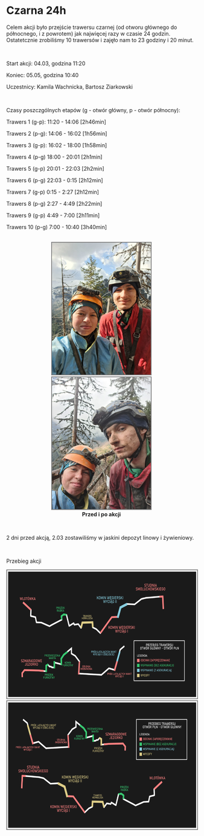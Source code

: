 

# Czarna 24h

Celem akcji było przejście trawersu czarnej (od otworu głównego do północnego, i z powrotem) jak najwięcej razy w czasie 24 godzin. Ostatetcznie zrobiliśmy 10 trawersów i zajęło nam to 23 godziny i 20 minut.

<div>
<br>
</div>



Start akcji: 04.03, godzina 11:20

Koniec: 05.05, godzina 10:40 

Uczestnicy: Kamila Wachnicka, Bartosz Ziarkowski

<div>
<br>
</div>

Czasy poszczgólnych etapów (g - otwór główny, p - otwór północny):

Trawers 1 (g-p): 11:20 - 14:06 [2h46min]

Trawers 2 (p-g): 14:06 - 16:02 [1h56min]

Trawers 3 (g-p): 16:02 - 18:00 [1h58min]

Trawers 4 (p-g) 18:00 - 20:01 [2h1min]

Trawers 5 (g-p) 20:01 - 22:03 [2h2min]

Trawers 6 (p-g) 22:03 - 0:15 [2h12min]

Trawers 7 (g-p) 0:15 - 2:27 [2h12min]

Trawers 8 (p-g) 2:27 - 4:49 [2h22min]

Trawers 9 (g-p) 4:49 - 7:00 [2h11min]

Trawers 10 (p-g) 7:00 - 10:40 [3h40min]

<div>
<div align="center"><figure>
<br>
<img style="border:2px solid #808080" src="Czarna24/przed.jpg" alt="przed" height="350" />
<img style="border:2px solid #808080" src="Czarna24/po.jpg" alt="po" height="350" />
<figcaption align = "center"><b>Przed i po akcji</b></figcaption>
</figure>
<br>
</div>
</div>

2 dni przed akcją, 2.03 zostawiliśmy w jaskini depozyt linowy i żywieniowy.

<div>
<br>
</div>

Przebieg akcji

<div>
<img style="border:2px solid #808080" src="Czarna24/przebieg_gl_pln.png" alt="przebieg" height="340">
<br>
<img style="border:2px solid #808080" src="Czarna24/przebieg_pln_gl.png" alt="przebieg" height="340">
<br>
</div>
